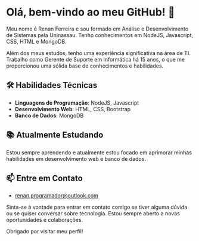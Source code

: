 # Olá, bem-vindo ao meu GitHub! 👋

Meu nome é Renan Ferreira e sou formado em Análise e Desenvolvimento de Sistemas pela Uninassau. Tenho conhecimentos em NodeJS, Javascript, CSS, HTML e MongoDB.

Além dos meus estudos, tenho uma experiência significativa na área de TI. Trabalho como Gerente de Suporte em Informática há 15 anos, o que me proporcionou uma sólida base de conhecimentos e habilidades.

## 🛠️ Habilidades Técnicas

- **Linguagens de Programação**: NodeJS, Javascript
- **Desenvolvimento Web**: HTML, CSS, Bootstrap
- **Banco de Dados**: MongoDB

## 📚 Atualmente Estudando

Estou sempre aprendendo e atualmente estou focado em aprimorar minhas habilidades em desenvolvimento web e banco de dados.

## 📫 Entre em Contato
- renan.programador@outlook.com

Sinta-se à vontade para entrar em contato comigo se tiver alguma dúvida ou se quiser conversar sobre tecnologia. Estou sempre aberto a novas oportunidades e colaborações.

Obrigado por visitar meu perfil!
